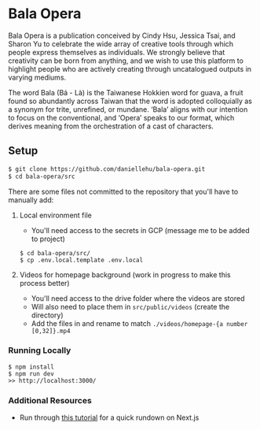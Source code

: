 # Bala Opera
Bala Opera is a publication conceived by Cindy Hsu, Jessica Tsai, and Sharon Yu to celebrate the wide array of creative tools through which people express themselves as individuals. We strongly believe that creativity can be born from anything, and we wish to use this platform to highlight people who are actively creating through uncatalogued outputs in varying mediums. 

The word Bala (Bá - Là) is the Taiwanese Hokkien word for guava, a fruit found so abundantly across Taiwan that the word is adopted colloquially as a synonym for trite, unrefined, or mundane. ‘Bala’ aligns with our intention to focus on the conventional, and ‘Opera’ speaks to our format, which derives meaning from the orchestration of a cast of characters. 

## Setup
```bash
$ git clone https://github.com/daniellehu/bala-opera.git
$ cd bala-opera/src
```

There are some files not committed to the repository that you'll have to manually add:
1. Local environment file
    - You'll need access to the secrets in GCP (message me to be added to project)
    ```
    $ cd bala-opera/src/
    $ cp .env.local.template .env.local
    ```

2. Videos for homepage background (work in progress to make this process better)
    - You'll need access to the drive folder where the videos are stored
    - Will also need to place them in `src/public/videos` (create the directory)
    - Add the files in and rename to match `./videos/homepage-{a number [0,32]}.mp4`

### Running Locally
```
$ npm install
$ npm run dev
>> http://localhost:3000/
```

### Additional Resources
- Run through [this tutorial](https://nextjs.org/learn/basics/create-nextjs-app) for a quick rundown on Next.js